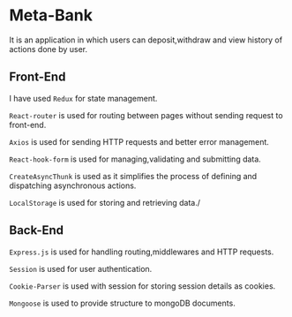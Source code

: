 # Meta-Bank

It is an application in which users can deposit,withdraw and view history of actions done by user.

## Front-End

I have used `Redux` for state management.  

`React-router` is used for routing between pages without sending request to front-end.  

`Axios` is used for sending HTTP requests and better error management.  

`React-hook-form` is used for managing,validating and submitting data.  

`CreateAsyncThunk` is used as it simplifies the process of defining and dispatching asynchronous actions.  

`LocalStorage` is used for storing and retrieving data./

## Back-End

`Express.js` is used for handling routing,middlewares and HTTP requests.  

`Session` is used for user authentication.  

`Cookie-Parser` is used with session for storing session details as cookies.  

`Mongoose` is used to provide structure to mongoDB documents.  

